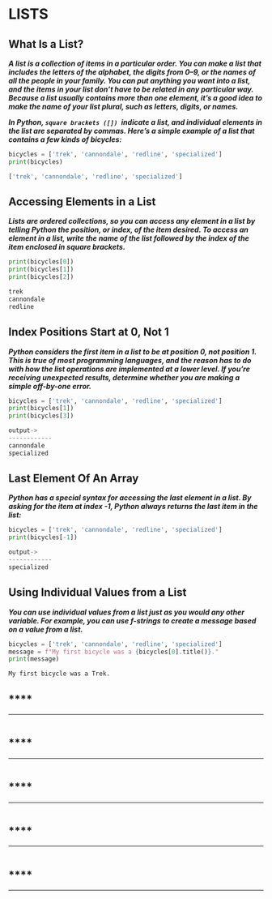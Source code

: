 # **LISTS**

## **What Is a List?**
***A list is a collection of items in a particular order. You can make a list that
includes the letters of the alphabet, the digits from 0–9, or the names of all
the people in your family. You can put anything you want into a list, and the
items in your list don’t have to be related in any particular way. Because a list
usually contains more than one element, it’s a good idea to make the name of
your list plural, such as letters, digits, or names.***

***In Python, `square brackets ([]) `indicate a list, and individual elements in
the list are separated by commas. Here’s a simple example of a list that
contains a few kinds of bicycles:***
```python
bicycles = ['trek', 'cannondale', 'redline', 'specialized']
print(bicycles)
```
```python
['trek', 'cannondale', 'redline', 'specialized']
```
## **Accessing Elements in a List**
***Lists are ordered collections, so you can access any element in a list by
telling Python the position, or index, of the item desired. To access an
element in a list, write the name of the list followed by the index of the item
enclosed in square brackets.***
```python
print(bicycles[0])
print(bicycles[1])
print(bicycles[2])
```
```python
trek
cannondale
redline
```

## **Index Positions Start at 0, Not 1**
***Python considers the first item in a list to be at position 0, not position 1.
This is true of most programming languages, and the reason has to do with
how the list operations are implemented at a lower level. If you’re receiving
unexpected results, determine whether you are making a simple off-by-one
error.***
```python
bicycles = ['trek', 'cannondale', 'redline', 'specialized']
print(bicycles[1])
print(bicycles[3])

output->
------------
cannondale
specialized

```

## **Last Element Of An Array**
***Python has a special syntax for accessing the last element in a list. By
asking for the item at index -1, Python always returns the last item in the list:***
```python
bicycles = ['trek', 'cannondale', 'redline', 'specialized']
print(bicycles[-1])

output->
------------
specialized
```

## **Using Individual Values from a List**
***You can use individual values from a list just as you would any other variable.
For example, you can use f-strings to create a message based on a value from
a list.***
```python
bicycles = ['trek', 'cannondale', 'redline', 'specialized']
message = f"My first bicycle was a {bicycles[0].title()}."
print(message)
```
```python
My first bicycle was a Trek.

```
## ****
******
```python

```

## ****
******
```python

```

## ****
******
```python

```

## ****
******
```python

```

## ****
******
```python

```